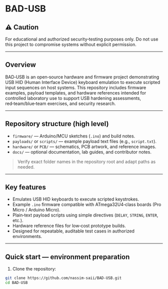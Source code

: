 # BAD-USB

## ⚠️ Caution 

For educational and authorized security‑testing purposes only. Do not use this project to compromise systems without explicit permission.



---

## Overview
BAD‑USB is an open‑source hardware and firmware project demonstrating USB HID (Human Interface Device) keyboard emulation to execute scripted input sequences on host systems. This repository includes firmware examples, payload templates, and hardware references intended for controlled laboratory use to support USB hardening assessments, red‑team/blue‑team exercises, and security research.

---

## Repository structure (high level)
- `firmware/` — Arduino/MCU sketches (`.ino`) and build notes.  
- `payloads/` or `scripts/` — example payload text files (e.g., `script.txt`).  
- `hardware/` or `PCB/` — schematics, PCB artwork, and reference images.  
- `docs/` — optional documentation, lab guides, and contributor notes.

> Verify exact folder names in the repository root and adapt paths as needed.

---

## Key features
- Emulates USB HID keyboards to execute scripted keystrokes.  
- Example `.ino` firmware compatible with ATmega32U4‑class boards (Pro Micro / Arduino Micro).  
- Plain‑text payload scripts using simple directives (`DELAY`, `STRING`, `ENTER`, etc.).  
- Hardware reference files for low‑cost prototype builds.  
- Designed for repeatable, auditable test cases in authorized environments.

---

## Quick start — environment preparation
1. Clone the repository:
```bash
git clone https://github.com/nassim-saii/BAD-USB.git
cd BAD-USB
